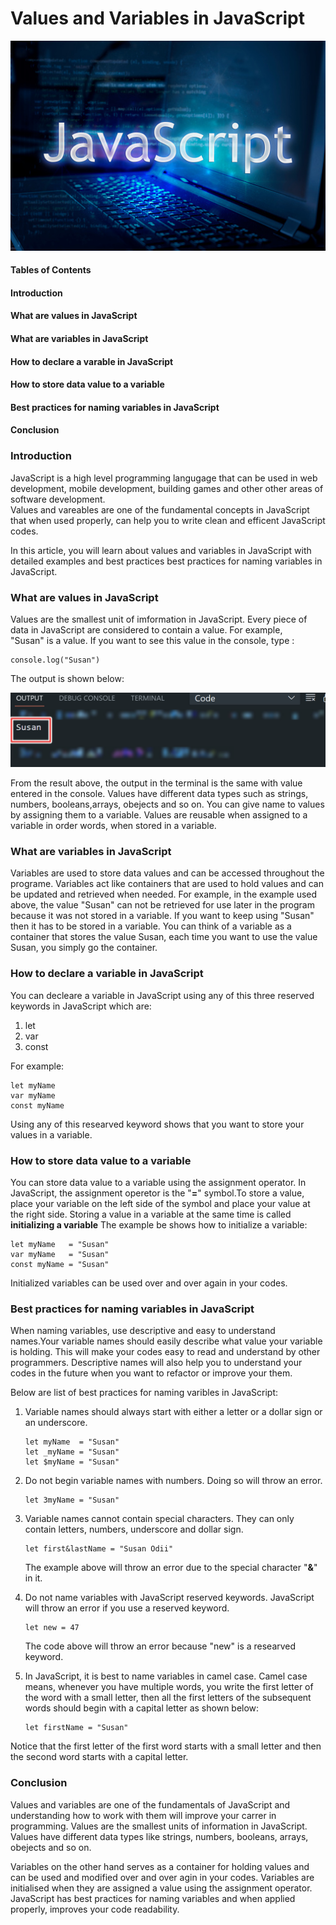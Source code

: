 # Values and Variables in JavaScript

![](images/js_logo.jpg)

#### Tables of Contents

#### Introduction

#### What are values in JavaScript

#### What are variables in JavaScript

#### How to declare a varable in JavaScript

#### How to store data value to a variable

#### Best practices for naming variables in JavaScript

#### Conclusion

### Introduction

JavaScript is a high level programming langugage that can be used in web development, mobile development, building games and other other areas of software development.  
Values and vareables are one of the fundamental concepts in JavaScript that when used properly, can help you to write clean and efficent JavaScript codes.

In this article, you will learn about values and variables in JavaScript with detailed examples and best practices best practices for naming variables in JavaScript.

### What are values in JavaScript

Values are the smallest unit of imformation in JavaScript. Every piece of data in JavaScript are considered to contain a value. For example,  
"Susan" is a value. If you want to see this value in the console, type :

```
console.log("Susan")
```

The output is shown below:


![](images/value_img1.png)

From the result above, the output in the terminal is the same with value entered in the console. Values have different data types such as strings, numbers, booleans,arrays, obejects and so on. You can give name to values by assigning them to a variable. Values are reusable when assigned to a variable in order words, when stored in a variable.

### What are variables in JavaScript

Variables are used to store data values and can be accessed throughout the programe.
Variables act like containers that are used to hold values and can be updated and retrieved when needed. For example, in the example used above, the value "Susan" can not be retrieved for use later in the program because it was not stored in a variable. If you want to keep using "Susan" then it has to be stored in a variable. You can think of a variable as a container that stores the value Susan, each time you want to  use the value Susan, you simply go the container.

<!--
In JavaScript, variables are declared using three reserved keywords which are: "var", "const", and "let".  -->

### How to declare a variable in JavaScript

You can decleare a variable in JavaScript using any of this three reserved keywords in JavaScript which are:

1. let
2. var
3. const

For example:

```
let myName
var myName
const myName
```

Using any of this researved keyword shows that you want to store your values in a variable.

### How to store data value to a variable

You can store data value to a variable using the assignment operator. In JavaScript, the assignment operetor is the "**=**" symbol.To store a value, place your variable on the left side of the symbol and place your value at the right side. Storing a value in a variable at the same time is called
**initializing a variable** The example be shows how to initialize a variable:

```
let myName   = "Susan"
var myName   = "Susan"
const myName = "Susan"
```
<!-- If you want to use this value, all you have to do is use the variable you assigned the value to as show below
```
let myName = "Susan"
console.log(myName)
```  -->

<!-- Your will output the value Susan
![](images/value_img1.png) -->

Initialized variables can be used over and over again in your codes.

### Best practices for naming variables in JavaScript

When naming variables, use descriptive and easy to understand names.Your variable names should easily describe what value your variable is holding.  This will make your codes easy to read and understand by other programmers. Descriptive names will also help you to understand your codes in the future when you want to refactor or improve your them.

Below are list of best practices for naming varibles in JavaScript:

1. Variable names should always start with either a letter or a dollar sign or an underscore.
   
   ```
   let myName  = "Susan"
   let _myName = "Susan"
   let $myName = "Susan"
   ```

2. Do not begin variable names with numbers.
Doing so will throw an error. 
   ```
   let 3myName = "Susan"
   ``` 

3. Variable names cannot contain special characters. They can only contain letters, numbers, underscore and dollar sign.
   
   ```
   let first&lastName = "Susan Odii"
   ```
   The example above will throw an error due to the special character
   "**&**"  in it.
3. Do not name variables with JavaScript reserved keywords. JavaScript will throw an error if you use a reserved keyword. 
   ```
   let new = 47
   ```
   The code above will throw an error because "new" is a researved keyword.

4. In JavaScript, it is best to name variables in camel case. Camel case means, whenever you have multiple words, you write the first letter of the word with a small letter, then all the first letters of the subsequent words should begin with a capital letter as shown below:
   ```
   let firstName = "Susan"
   ```
Notice that the first letter of the first word starts with a small letter and then the second word starts with a capital letter. 

### Conclusion
Values and variables are one of the fundamentals of JavaScript and understanding how to work with them will improve your carrer in programming. Values are the smallest units of information in JavaScript. Values have different data types like strings, numbers, booleans, arrays, obejects and so on. 

Variables on the other hand serves as a container for holding values and can be used and modified over and over agin in your codes. Variables are initialised when they are assigned a value using the assignment operator. 
 JavaScript has best practices for naming variables and when applied properly, improves your code readability.
